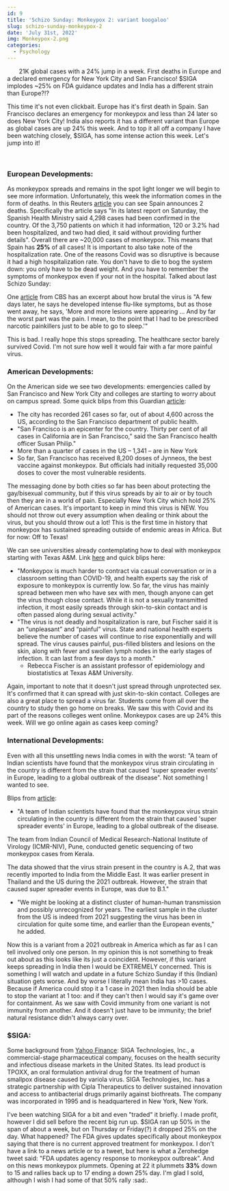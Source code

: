 ```yaml
---
id: 9
title: 'Schizo Sunday: Monkeypox 2: variant boogaloo'
slug: schizo-sunday-monkeypox-2
date: 'July 31st, 2022'
img: Monkeypox-2.png
categories:
  - Psychology
---
```

<!-- cases: https://ourworldindata.org/monkeypox Cases up 24% week over week-->

<p>&nbsp;&nbsp;&nbsp;&nbsp;&nbsp;&nbsp; 21K global cases with a 24% jump in a week. First deaths in Europe and a declared emergency for New York City and San Francisco! $SIGA implodes ~25% on FDA guidance updates and India has a different strain than Europe?!?</p>

<!--more-->

This time it's not even clickbait. Europe has it's first death in Spain. San Francisco declares an emergency for monkeypox and less than 24 later so does New York City! India also reports it has a different variant than Europe as global cases are up 24% this week. And to top it all off a company I have been watching closely, $SIGA, has some intense action this week. Let's jump into it!

<br>

### European Developments:

As monkeypox spreads and remains in the spot light longer we will begin to see more information. Unfortunately, this week the information comes in the form of deaths. In this Reuters [article](https://www.reuters.com/world/europe/spain-confirms-first-monkeypox-related-death-country-reports-2022-07-29/?taid=62e457384e1fc80001e69000&utm_campaign=trueAnthem:+Trending+Content&utm_medium=trueAnthem&utm_source=twitter) you can see Spain announces 2 deaths. Specifically the article says "In its latest report on Saturday, the Spanish Health Ministry said 4,298 cases had been confirmed in the country. Of the 3,750 patients on which it had information, 120 or 3.2% had been hospitalized, and two had died, it said without providing further details". Overall there are ~20,000 cases of monkeypox. This means that Spain has <b>25%</b> of all cases! It is important to also take note of the hospitalization rate. One of the reasons Covid was so disruptive is because it had a high hospitalization rate. You don't have to die to bog the system down: you only have to be dead weight. And you have to remember the symptoms of monkeypox even if your not in the hospital. Talked about last Schizo Sunday: 

One [article](https://www.cbsnews.com/newyork/news/monkeypox-patient-interview-lesions/) from CBS has an excerpt about how brutal the virus is "A few days later, he says he developed intense flu-like symptoms, but as those went away, he says, 'More and more lesions were appearing ... And by far the worst part was the pain. I mean, to the point that I had to be prescribed narcotic painkillers just to be able to go to sleep.'"

This is bad. I really hope this stops spreading. The healthcare sector barely survived Covid. I'm not sure how well it would fair with a far more painful virus. 


### American Developments:

On the American side we see two developments: emergencies called by San Francisco and New York City and colleges are starting to worry about on campus spread. Some quick blips from this Guardian [article](https://www.theguardian.com/world/2022/jul/28/san-francisco-monkeypox-state-of-emergency):

- The city has recorded 261 cases so far, out of about 4,600 across the US, according to the San Francisco department of public health.
- "San Francisco is an epicenter for the country. Thirty per cent of all cases in California are in San Francisco,” said the San Francisco health officer Susan Philip."
- More than a quarter of cases in the US – 1,341 – are in New York
- So far, San Francisco has received 8,200 doses of Jynneos, the best vaccine against monkeypox. But officials had initially requested 35,000 doses to cover the most vulnerable residents.

The messaging done by both cities so far has been about protecting the gay/bisexual community, but if this virus spreads by air to air or by touch then they are in a world of pain. Especially New York City which hold 25% of American cases. It's important to keep in mind this virus is NEW. You should not throw out every assumption when dealing or think about the virus, but you should throw out a lot! This is the first time in history that monkeypox has sustained spreading outside of endemic areas in Africa. But for now: Off to Texas! 

We can see universities already contemplating how to deal with monkeypox starting with Texas A&M. Link [here](https://www.texastribune.org/2022/07/29/texas-universities-monkeypox-preparation/) and quick blips here: 

- "Monkeypox is much harder to contract via casual conversation or in a classroom setting than COVID-19, and health experts say the risk of exposure to monkeypox is currently low. So far, the virus has mainly spread between men who have sex with men, though anyone can get the virus though close contact. While it is not a sexually transmitted infection, it most easily spreads through skin-to-skin contact and is often passed along during sexual activity."
- "The virus is not deadly and hospitalization is rare, but Fischer said it is an “unpleasant” and “painful” virus. State and national health experts believe the number of cases will continue to rise exponentially and will spread. The virus causes painful, pus-filled blisters and lesions on the skin, along with fever and swollen lymph nodes in the early stages of infection. It can last from a few days to a month."
  - Rebecca Fischer is an assistant professor of epidemiology and biostatistics at Texas A&M University.

Again, important to note that it doesn't just spread through unprotected sex. It's confirmed that it can spread with just skin-to-skin contact. Colleges are also a great place to spread a virus far. Students come from all over the country to study then go home on breaks. We saw this with Covid and its part of the reasons colleges went online. Monkeypox cases are up 24% this week. Will we go online again as cases keep coming?


### International Developments:

Even with all this unsettling news India comes in with the worst: "A team of Indian scientists have found that the monkeypox virus strain circulating in the country is different from the strain that caused 'super spreader events' in Europe, leading to a global outbreak of the disease". Not something I wanted to see.

Blips from [article](https://www.business-standard.com/article/current-affairs/monkeypox-strain-in-india-different-from-europe-says-icmr-niv-study-122072901209_1.html):
- "A team of Indian scientists have found that the monkeypox virus strain circulating in the country is different from the strain that caused 'super spreader events' in Europe, leading to a global outbreak of the disease.

The team from Indian Council of Medical Research-National Institute of Virology (ICMR-NIV), Pune, conducted genetic sequencing of two monkeypox cases from Kerala.

The data showed that the virus strain present in the country is A.2, that was recently imported to India from the Middle East. It was earlier present in Thailand and the US during the 2021 outbreak. However, the strain that caused super spreader events in Europe, was due to B.1."
- "We might be looking at a distinct cluster of human-human transmission and possibly unrecognized for years. The earliest sample in the cluster from the US is indeed from 2021 suggesting the virus has been in circulation for quite some time, and earlier than the European events," he added.

Now this is a variant from a 2021 outbreak in America which as far as I can tell involved only one person. In my opinion this is not something to freak out about as this looks like its just a coincident. However, if this variant keeps spreading in India then I would be EXTREMELY concerned. This is something I will watch and update in a future Schizo Sunday if this (Indian) situation gets worse. And by worse I literally mean India has >10 cases. Because if America could stop it a 1 case in 2021 then India should be able to stop the variant at 1 too: and if they can't then I would say it's game over for containment. As we saw with Covid immunity from one variant is not immunity from another. And it doesn't just have to be immunity; the brief natural resistance didn't always carry over.


### $SIGA:

Some background from [Yahoo Finance](https://finance.yahoo.com/quote/SIGA/profile?ltr=1): SIGA Technologies, Inc., a commercial-stage pharmaceutical company, focuses on the health security and infectious disease markets in the United States. Its lead product is TPOXX, an oral formulation antiviral drug for the treatment of human smallpox disease caused by variola virus. SIGA Technologies, Inc. has a strategic partnership with Cipla Therapeutics to deliver sustained innovation and access to antibacterial drugs primarily against biothreats. The company was incorporated in 1995 and is headquartered in New York, New York.

I've been watching SIGA for a bit and even "traded" it briefly. I made profit, however I did sell before the recent big run up. $SIGA ran up 50% in the span of about a week, but on Thursday or Friday(?) it dropped 25% on the day. What happened? The FDA gives updates specifically about monkeypox saying that there is no current approved treatment for monkeypox. I don't have a link to a news article or to a tweet, but here is what a Zerohedge tweet said: "FDA updates agency response to monkeypox outbreak". And on this news monkeypox plummets. Opening at 22 it plummets <b>33%</b> down to 15 and rallies back up to 17 ending a down 25% day. I'm glad I sold, although I wish I had some of that 50% rally :sad:.
